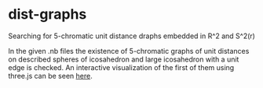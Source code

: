 # dist-graphs
Searching for 5-chromatic unit distance draphs embedded in R^2 and S^2(r)


In the given .nb files the existence of 5-chromatic graphs of unit distances on described spheres of icosahedron and large icosahedron with a unit edge is checked. An interactive visualization of the first of them using three.js can be seen <a href="https://vsvor.github.io/">here</a>.


